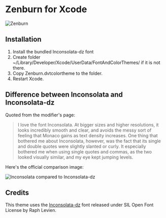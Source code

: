 Zenburn for Xcode
=================

![Zenburn](https://raw.github.com/originell/Zenburn-for-Xcode/master/screenshot.png)

Installation
------------
1. Install the bundled Inconsolata-dz font
2. Create folder ~/Library/Developer/Xcode/UserData/FontAndColorThemes/ if it is not there.
3. Copy Zenburn.dvtcolortheme to the folder.
4. Restart Xcode.

Difference between Inconsolata and Inconsolata-dz
-------------------------------------------------
Quoted from the modifier's page:

> I love the font Inconsolata. At bigger sizes and higher resolutions, it looks incredibly smooth and clear, and avoids the messy sort of feeling that Monaco gains as text density increases.
> One thing that bothered me about Inconsolata, however, was the fact that its single and double quotes were slightly slanted or curly. It especially bothered me when using single quotes and commas, as the two looked visually similar, and my eye kept jumping levels.

Here's the official comparison image:

![Inconsolata compared to Inconsolata-dz](http://media.nodnod.net/inconsolata-dz.gif "Comparison between Inconsolata variants")


Credits
-------
This theme uses the [Inconsolata-dz](http://nodnod.net/2009/feb/12/adding-straight-single-and-double-quotes-inconsola/) font released under SIL Open Font License by Raph Levien.
